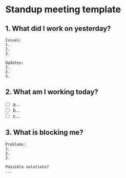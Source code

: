 # Standup meeting template  

## 1. What did I work on yesterday?  
    Issues:  
    1.  
    2.  
    3.   
    
    Updates:  
    1.  
    2.  
    3.  
## 2. What am I working today?  
- [ ] a...  
- [ ] b...  
- [ ] c...  
## 3. What is blocking me?  
    Problems:  
    1.  
    2.  
    3.   
    
    Possible solutions?  
    ...
    
